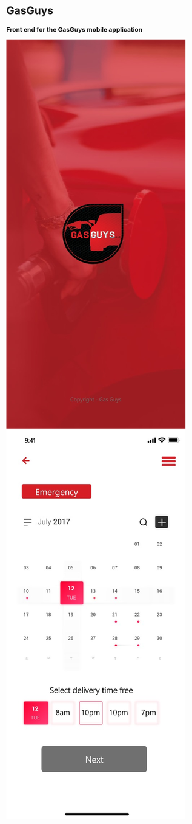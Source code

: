 # GasGuys
### Front end for the GasGuys mobile application


![alt text](https://github.com/NkwetiAwa/GasGuys/blob/main/IMG-20210922-WA0004.jpg?raw=true)
![alt text](https://github.com/NkwetiAwa/GasGuys/blob/main/IMG-20210922-WA0006.jpg?raw=true)
